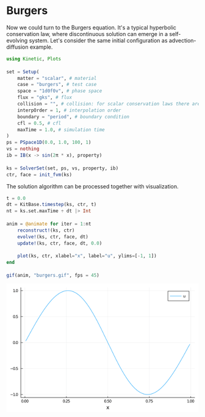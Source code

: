 # Burgers

Now we could turn to the Burgers equation.
It's a typical hyperbolic conservation law, where discontinuous solution can emerge in a self-evolving system.
Let's consider the same initial configuration as advection-diffusion example.
```julia
using Kinetic, Plots

set = Setup(
    matter = "scalar", # material
    case = "burgers", # test case
    space = "1d0f0v", # phase space
    flux = "gks", # flux
    collision = "", # collision: for scalar conservation laws there are none
    interpOrder = 1, # interpolation order
    boundary = "period", # boundary condition
    cfl = 0.5, # cfl
    maxTime = 1.0, # simulation time
)
ps = PSpace1D(0.0, 1.0, 100, 1)
vs = nothing
ib = IB(x -> sin(2π * x), property)

ks = SolverSet(set, ps, vs, property, ib)
ctr, face = init_fvm(ks)
```

The solution algorithm can be processed together with visualization.
```julia
t = 0.0
dt = KitBase.timestep(ks, ctr, t)
nt = ks.set.maxTime ÷ dt |> Int

anim = @animate for iter = 1:nt
    reconstruct!(ks, ctr)
    evolve!(ks, ctr, face, dt)
    update!(ks, ctr, face, dt, 0.0)

    plot(ks, ctr, xlabel="x", label="u", ylims=[-1, 1])
end

gif(anim, "burgers.gif", fps = 45)
```

![](./assets/burgers.gif)
